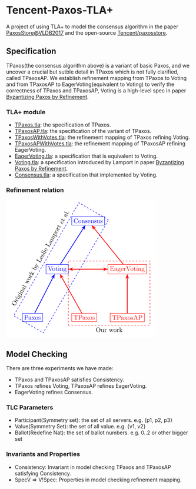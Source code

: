 # Tencent-Paxos-TLA+

A project of using TLA+ to model the consensus algorithm in the paper [PaxosStore@VLDB2017](http://www.vldb.org/pvldb/vol10/p1730-lin.pdf) and the open-source [Tencent/paxosstore](https://github.com/Tencent/paxosstore).

## Specification

TPaxos(the consensus algorithm above) is a variant of basic Paxos, and we uncover a crucial but sutble detail in TPaxos which is not fully clarified, called TPaxosAP. We establish refinement mapping from TPaxos to Voting and from TPaxosAP to EagerVoting(equivalent to Voting) to verify the correctness of TPaxos and TPaxosAP, Voting is a high-level spec in paper [Byzantizing Paxos by Refinement](http://lamport.azurewebsites.net/pubs/web-byzpaxos.pdf).

### TLA+ module

- [TPaxos.tla](https://github.com/Starydark/Tencent-Paxos-TLA/blob/master/TPaxos.tla): the specification of TPaxos.
- [TPaxosAP.tla](https://github.com/Starydark/Tencent-Paxos-TLA/blob/master/TPaxosAP.tla): the specification of the variant of TPaxos.
- [TPaxosWithVotes.tla](https://github.com/Starydark/Tencent-Paxos-TLA/blob/master/TPaxosWithVotes.tla): the refinement mapping of TPaxos refining Voting.
- [TPaxosAPWithVotes.tla](https://github.com/Starydark/Tencent-Paxos-TLA/blob/master/TPaxosAPWithVotes.tla): the refinement mapping of TPaxosAP refining EagerVoting.
- [EagerVoting.tla](https://github.com/Starydark/Tencent-Paxos-TLA/blob/master/EagerVoting.tla): a specification that is equivalent to Voting.  
- [Voting.tla](https://github.com/Starydark/Tencent-Paxos-TLA/blob/master/Voting.tla): a specification introduced by Lamport in paper [Byzantizing Paxos by Refinement](http://lamport.azurewebsites.net/pubs/web-byzpaxos.pdf).
- [Consensus.tla](https://github.com/Starydark/Tencent-Paxos-TLA/blob/master/Consensus.tla): a specification that implemented by Voting.

### Refinement relation

![](./fig/RefinementRelation.png)

## Model Checking

There are three experiments we have made:

- TPaxos and TPaxosAP satisfies Consistency.
- TPaxos refines Voting, TPaxosAP refines EagerVoting.
- EagerVoting refines Consensus.

### TLC Parameters

- Participant(Symmetry set): the set of all servers. e.g. {p1, p2, p3}
- Value(Symmetry Set): the set of all value. e.g. {v1, v2}
- Ballot(Redefine Nat): the set of ballot numbers. e.g. 0..2 or other bigger set

### Invariants and Properties

- Consistency: Invariant in model checking TPaxos and TPaxosAP satisfying Consistency.
- SpecV => V!Spec: Properties in model checking refinement mapping.